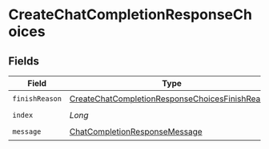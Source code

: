 # CreateChatCompletionResponseChoices


## Fields

| Field                                                                                                                     | Type                                                                                                                      | Required                                                                                                                  | Description                                                                                                               |
| ------------------------------------------------------------------------------------------------------------------------- | ------------------------------------------------------------------------------------------------------------------------- | ------------------------------------------------------------------------------------------------------------------------- | ------------------------------------------------------------------------------------------------------------------------- |
| `finishReason`                                                                                                            | [CreateChatCompletionResponseChoicesFinishReason](../../models/shared/CreateChatCompletionResponseChoicesFinishReason.md) | :heavy_check_mark:                                                                                                        | N/A                                                                                                                       |
| `index`                                                                                                                   | *Long*                                                                                                                    | :heavy_check_mark:                                                                                                        | N/A                                                                                                                       |
| `message`                                                                                                                 | [ChatCompletionResponseMessage](../../models/shared/ChatCompletionResponseMessage.md)                                     | :heavy_check_mark:                                                                                                        | N/A                                                                                                                       |